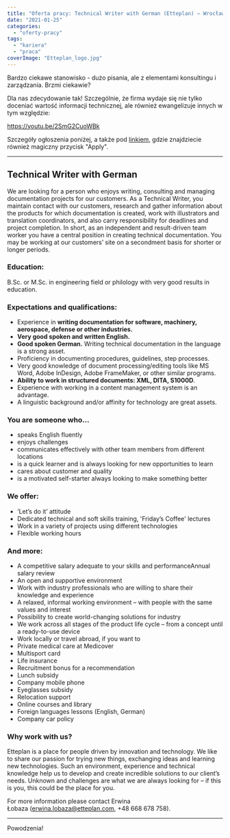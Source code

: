 ```yaml
---
title: "Oferta pracy: Technical Writer with German (Etteplan) – Wrocław/zdalnie"
date: "2021-01-25"
categories:
  - "oferty-pracy"
tags:
  - "kariera"
  - "praca"
coverImage: "Etteplan_logo.jpg"
---
```


Bardzo ciekawe stanowisko - dużo pisania, ale z elementami konsultingu i zarządzania. Brzmi ciekawie?

Dla nas zdecydowanie tak! Szczególnie, że firma wydaje się nie tylko doceniać wartość informacji technicznej, ale również ewangelizuje innych w tym względzie:

https://youtu.be/2SmG2CuoWBk

Szczegóły ogłoszenia poniżej, a także pod [linkiem](https://candidate.hr-manager.net/ApplicationInit.aspx?cid=1522&ProjectId=147710&DepartmentId=18983&MediaId=5&SkipAdvertisement=False), gdzie znajdziecie również magiczny przycisk "Apply".

---

## Technical Writer with German

We are looking for a person who enjoys writing, consulting and managing documentation projects for our customers. As a Technical Writer, you maintain contact with our customers, research and gather information about the products for which documentation is created, work with illustrators and translation coordinators, and also carry responsibility for deadlines and project completion. In short, as an independent and result-driven team worker you have a central position in creating technical documentation. You may be working at our customers’ site on a secondment basis for shorter or longer periods.

### Education:

B.Sc. or M.Sc. in engineering field or philology with very good results in education.

### Expectations and qualifications:

- Experience in **writing documentation for software, machinery, aerospace, defense or other industries.**
- **Very good spoken and written English.**
- **Good spoken German.** Writing technical documentation in the language is a strong asset.
- Proficiency in documenting procedures, guidelines, step processes.
- Very good knowledge of document processing/editing tools like MS Word, Adobe InDesign, Adobe FrameMaker, or other similar programs.
- **Ability to work in structured documents: XML, DITA, S1000D**.
- Experience with working in a content management system is an advantage.
- A linguistic background and/or affinity for technology are great assets.

### You are someone who…

- speaks English fluently
- enjoys challenges
- communicates effectively with other team members from different locations
- is a quick learner and is always looking for new opportunities to learn
- cares about customer and quality
- is a motivated self-starter always looking to make something better

### We offer:

- ’Let’s do it’ attitude
- Dedicated technical and soft skills training, 'Friday’s Coffee' lectures
- Work in a variety of projects using different technologies
- Flexible working hours

### And more:

- A competitive salary adequate to your skills and performanceAnnual salary review
- An open and supportive environment
- Work with industry professionals who are willing to share their knowledge and experience
- A relaxed, informal working environment – with people with the same values and interest
- Possibility to create world-changing solutions for industry
- We work across all stages of the product life cycle – from a concept until a ready-to-use device
- Work locally or travel abroad, if you want to
- Private medical care at Medicover
- Multisport card
- Life insurance
- Recruitment bonus for a recommendation
- Lunch subsidy
- Company mobile phone
- Eyeglasses subsidy
- Relocation support
- Online courses and library
- Foreign languages lessons (English, German)
- Company car policy

### Why work with us?

Etteplan is a place for people driven by innovation and technology. We like to share our passion for trying new things, exchanging ideas and learning new technologies. Such an environment, experience and technical knowledge help us to develop and create incredible solutions to our client’s needs. Unknown and challenges are what we are always looking for – if this is you, this could be the place for you.

For more information please contact Erwina Łobaza (erwina.lobaza@etteplan.com, +48 668 678 758).

---

Powodzenia!
